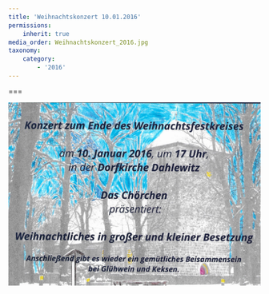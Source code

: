 ```yaml
---
title: 'Weihnachtskonzert 10.01.2016'
permissions:
    inherit: true
media_order: Weihnachtskonzert_2016.jpg
taxonomy:
    category:
        - '2016'
---
```


===

![Weihnachtskonzert_2016](Weihnachtskonzert_2016.jpg "Weihnachtskonzert_2016")